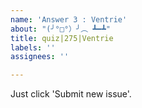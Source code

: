 ```yaml
---
name: 'Answer 3 : Ventrie'
about: "(╯°□°）╯︵ ┻━┻"
title: quiz|275|Ventrie
labels: ''
assignees: ''

---
```


Just click 'Submit new issue'.

